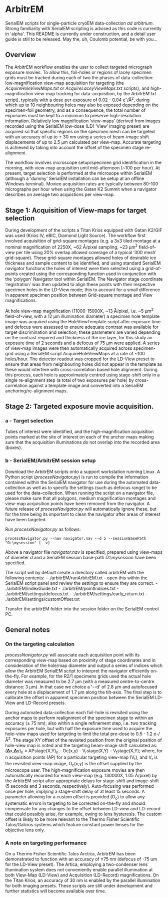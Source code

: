 # ArbitrEM
SerialEM scripts for single-particle cryoEM data-collection *ad arbitrium*. Strong familiarity with SerialEM scripting is advised as this code is currently in 'alpha'. This README is currently under construction, and a detail user guide is still to be released. May the, uh, Coulomb potential, be with you...

## Overview
The ArbitrEM workflow enables the user to collect targeted micrograph exposure movies. To allow this, foil-holes or regions of lacey specimen grids must be tracked during each of two the phases of data-collection: low-magnification view-map acquisition for targeting (the *AcquireHoleViewMaps.txt* or *AcquireLaceyViewMaps.txt* scripts), and high-magnification view-map tracking for data-acquisition, by the *ArbitrEM.txt* script), typically with a dose per exposure of 0.02 - 0.04 e<sup>-</sup>/Å<sup>2</sup>, during which up to 10 neighbouring holes may also be exposed depending on the specimen-foil geometry, and as a consequence, the total number of exposures must be kept to a minimum to preserve high-resolution information. Relatively low magnification ‘view-maps’ (derived from images recorded using the SerialEM low-dose (LD) ‘View’ imaging preset) are acquired so that specific regions on the specimen mesh can be targeted with an accuracy of up to ± 30 nm using a series of beam-image shift displacements of up to 2.5 µm calculated per view-map. Accurate targeting is achieved by taking into account the offset of the specimen stage re-alignment. 

The workflow involves microscope setup/specimen grid identification in the morning, with view-map acquisition until mid-afternoon (~100 per hour). At present, target selection is performed at the microsope within SerialEM (although a 'dummy' SerialEM installation can be setup at an offline Windows terminal). Moviee acquisition rates are typically between 80-100 micrographs per hour when using the Gatan K2 Summit when a navigator describes on average two acquistions per view-map.

## Stage 1: Acquisition of View-maps for target selection
During development of the scripts a Titan Krios equipped with Gatan K2/GIF was used (Krios IV, eBIC, Diamond Light Source). The workflow first involved acquisition of grid-square montages (e.g. a 3x3 tiled montage at a nominal magnification of 2250X, ~62 Å/pixel sampling, ~23 µm<sup>2</sup> field-of-view per tile using 20% overlap allowed coverage of a typical ‘300 mesh’ grid-square). These grid-square montages allowed holes of desirable ice thickness and sample content to be identified, and using standard SerialEM navigator functions the holes of interest were then selected using a grid-of-points created using the corresponding function used in conjunction with the ‘polygon’ Navigator tool within SerialEM. The Navigator stage coordinate ‘registration’ was then updated to align these points with their respective specimen holes in the LD-View mode; this to account for a small difference in apparent specimen position between Grid-square montage and View magnifications. 

At hole view-map magnification (11000-15000X, ~13 Å/pixel, i.e. ~5 µm<sup>2</sup> field-of-view, with a 12 µm illumination diameter) a specimen hole template image was acquired using the HoleViewTemplate script after exposure time and defocus were assessed to ensure adequate contrast was available for target discrimination and selection; these parameters are varied depending on the contrast required and thickness of the ice layer, for this study an exposure time of 2 seconds and a defocus of 75 µm were applied. A series of view-map images were then automatically acquired across specimen-grid using a SerialEM script AcquireHoleViewMaps at a rate of ~100 holes/hour. The detector readout was cropped for the LD-View preset to ensure that areas from neighbouring holes did not appear in the template as these would interfere with cross-correlation based hole alignment. During this process, each hole is approximately centred using stage-shift only in a single re-alignment step (a total of two exposures per hole) by cross-correlation against a template image and converted into a SerialEM anchoring/re-alignment maps. 

## Stage 2: Targeted exposure movie acquisition.

### a - Target selection
Tubes of interest were identified, and the high-magnification acquisition points marked at the site of interest on each of the anchor maps making sure that the acquisition illuminations do not overlap into the recorded area (boxes). 

### b - SerialEM/ArbitrEM session setup
Download the ArbitrEM scripts onto a support workstation running Linux. A Python script (*processNavigator.py*) is run to compile the information contained within the SerialEM navigator for use during the automated data-collection as well as to specify the settings (such as defocus range) to be used for the data-collection. When running the script on a navigator file, please make sure that all polygons, medium magnification montages and view-map acquisition points have been removed from the navigator. A future release of *processNavigator.py* will automatically ignore these, but for the time being its important to clean the navigator after areas of interest have been targeted.

Run *processNavigator.py* as follows:

```
processNavigator.py --nav navigator.nav --d 5 --sessionBasePath "D:\mysession" [--v]                                                   
```

Above a navigator file *navigator.nav* is specified, prepared using view-maps of diameter *d* and a SerialEM session base-path *D:\mysession* have been specified.

The script will by default create a directory called arbitrEM with the following contents:
    - ./arbitrEM/runArbitrEM.txt - open this within the SerialEM script panel and review the settings to ensure they are correct.
    - ./arbitrEM/indexGuide.txt
    - ./arbitrEM/pointIndices.txt
    - ./arbitrEM/settings/defocus.txt
    - ./arbitrEM/settings/early_return.txt
    - ./arbitrEM/settings/customOffset.txt

Transfer the arbitrEM folder into the session folder on the SerialEM control PC.

## General notes

### On the targeting calculation
*processNavigator.py* will associate each acquisition point with its corresponding view-map based on proximity of stage coordinates and in consideration of the hole/map diameter and output a series of indices which allow the ArbitrEM SerialEM script to interpret the navigator efficiently on-the-fly. For example, for the R2/1 specimens grids used the actual hole diameter was measured to be 2.7 µm (with a measured centre-to-centre distance: 3 µm). In that case we choice a  '--d' of 2.8 µm and autofocused every hole at a displacement of 1.7 µm along the tilt-axis. The final step is to calibrate the offset in apparent specimen position between the SerialEM LD-View and LD-Record presets. 

During automated data-collection each foil-hole is revisited using the anchor maps to perform realignment of the specimen stage to within an accuracy (± 75 nm); also within a single refinement step, i.e. two tracking exposures per hole, but with half the exposure time used to acquire the hole-view maps used for targeting to limit the total pre-dose to 0.5 - 1.2 e-/Å<sup>2</sup>.  The stage XY offset of the revisited position from the original position of hole-view map is noted and the targeting beam-image shift calculated as: (𝚫x,𝚫y)<sub>n</sub> = APstage(X,Y)<sub>n</sub>  - Oc(x,y) - V<sub>r</sub>stage(X,Y) – V<sub>t</sub>stage(X,Y); where, for n acquisition points (AP) for a particular targeting view-map (V<sub>t</sub>), and V<sub>r</sub> is the revisited view-map image, O<sub>c</sub>(x,y) is the offset supplied by the microscope user. The high-magnification exposure movies are then automatically recorded for each view-map (e.g. 130000X, 1.05 Å/pixel) by the ArbitrEM script after appropriate delays for stage-shift and image-shift (5 seconds and 3 seconds, respectively). Auto-focusing was performed once per hole, implying a stage-shift delay of at least 15 seconds. A parameter allowing for a custom offset is provided (O<sub>c</sub>) to allow any systematic errors in targeting to be corrected on-the-fly and should compensate for any changes to the offset between LD-view and LD-record that could possibly arise, for example, owing to lens hysteresis. The custom offset is likely to be more relevant to the Thermo Fisher Scientific Talos/Galcios systems which feature constant power lenses for the objective lens only. 

### A note on targeting performance
On a Thermo Fisher Scientific Talos Arctica, ArbitrEM has been demonstrated to function with an accuracy of ±75 nm (defocus of -75 um for the LD-View preset). The Artica, employing a two-condenser lens illumination system does not conveniently enable parallel illumination at both View-Map (LD-View) and Acquisition (LD-Record) magnifications. On the Titan Krios, an accuracy of 30 nm is enabled by the parallel illumination for both imaging presets. These scripts are still under development and further statistics will become available over time.




